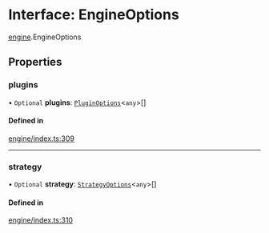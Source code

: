 # Interface: EngineOptions

[engine](../modules/engine.md).EngineOptions

## Properties

### plugins

• `Optional` **plugins**: [`PluginOptions`](plugin.PluginOptions.md)<`any`\>[]

#### Defined in

[engine/index.ts:309](https://github.com/Shiotsukikaedesari/vis-three/blob/2f5203e6/packages/core/engine/index.ts#L309)

___

### strategy

• `Optional` **strategy**: [`StrategyOptions`](strategy.StrategyOptions.md)<`any`\>[]

#### Defined in

[engine/index.ts:310](https://github.com/Shiotsukikaedesari/vis-three/blob/2f5203e6/packages/core/engine/index.ts#L310)
